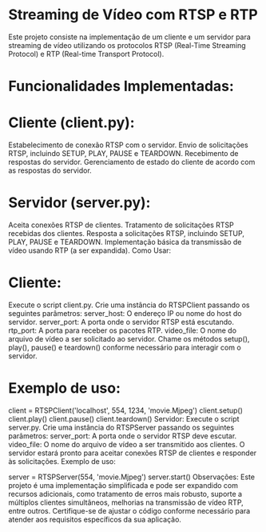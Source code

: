 # Streaming de Vídeo com RTSP e RTP
Este projeto consiste na implementação de um cliente e um servidor para streaming de vídeo utilizando os protocolos RTSP (Real-Time Streaming Protocol) e RTP (Real-time Transport Protocol).

# Funcionalidades Implementadas:
# Cliente (client.py):
Estabelecimento de conexão RTSP com o servidor.
Envio de solicitações RTSP, incluindo SETUP, PLAY, PAUSE e TEARDOWN.
Recebimento de respostas do servidor.
Gerenciamento de estado do cliente de acordo com as respostas do servidor.
# Servidor (server.py):
Aceita conexões RTSP de clientes.
Tratamento de solicitações RTSP recebidas dos clientes.
Resposta a solicitações RTSP, incluindo SETUP, PLAY, PAUSE e TEARDOWN.
Implementação básica da transmissão de vídeo usando RTP (a ser expandida).
Como Usar:
# Cliente:
Execute o script client.py.
Crie uma instância do RTSPClient passando os seguintes parâmetros:
server_host: O endereço IP ou nome do host do servidor.
server_port: A porta onde o servidor RTSP está escutando.
rtp_port: A porta para receber os pacotes RTP.
video_file: O nome do arquivo de vídeo a ser solicitado ao servidor.
Chame os métodos setup(), play(), pause() e teardown() conforme necessário para interagir com o servidor.

# Exemplo de uso:


client = RTSPClient('localhost', 554, 1234, 'movie.Mjpeg')
client.setup()
client.play()
client.pause()
client.teardown()
Servidor:
Execute o script server.py.
Crie uma instância do RTSPServer passando os seguintes parâmetros:
server_port: A porta onde o servidor RTSP deve escutar.
video_file: O nome do arquivo de vídeo a ser transmitido aos clientes.
O servidor estará pronto para aceitar conexões RTSP de clientes e responder às solicitações.
Exemplo de uso:

server = RTSPServer(554, 'movie.Mjpeg')
server.start()
Observações:
Este projeto é uma implementação simplificada e pode ser expandido com recursos adicionais, como tratamento de erros mais robusto, suporte a múltiplos clientes simultâneos, melhorias na transmissão de vídeo RTP, entre outros.
Certifique-se de ajustar o código conforme necessário para atender aos requisitos específicos da sua aplicação.
